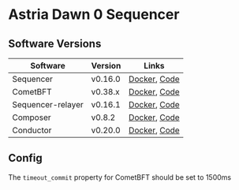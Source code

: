 # Astria Dawn 0 Sequencer

## Software Versions

|  Software  | Version | Links |
|------------|---------|-------|
| Sequencer  | v0.16.0  | [Docker](http://ghcr.io/astriaorg/sequencer:0.16.0--sequencer), [Code](https://github.com/astriaorg/astria/tree/sequencer-v0.16.0/crates/astria-sequencer) |
| CometBFT   | v0.38.x | [Docker](http://docker.io/cometbft/cometbft:v0.38.x), [Code](https://github.com/cometbft/cometbft/tree/v0.38.x) |
| Sequencer-relayer | v0.16.1 | [Docker](http://ghcr.io/astriaorg/sequencer-relayer:0.16.1--sequencer-relayer), [Code](https://github.com/astriaorg/astria/tree/sequencer-relayer-v0.16.1/crates/astria-sequencer-relayer) |
| Composer | v0.8.2 | [Docker](http://ghcr.io/astriaorg/composer:0.8.2--composer), [Code](https://github.com/astriaorg/astria/tree/composer-v0.8.2/crates/astria-composer) |
| Conductor | v0.20.0 | [Docker](http://ghcr.io/astriaorg/conductor:0.20.0--conductor), [Code](https://github.com/astriaorg/astria/tree/conductor-v0.20.0/crates/astria-conductor) |

## Config

The `timeout_commit` property for CometBFT should be set to 1500ms
